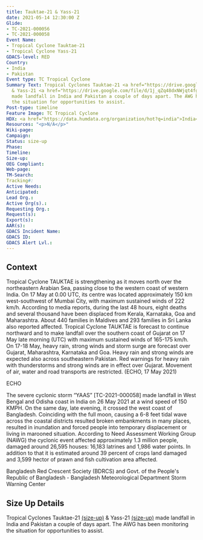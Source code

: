 ```yaml
---
title: Tauktae-21 & Yass-21
date: 2021-05-14 12:30:00 Z
Glide:
- TC-2021-000056
- TC-2021-000058
Event Name:
- Tropical Cyclone Tauktae-21
- Tropical Cyclone Yass-21
GDACS-level: RED
Country:
- India
- Pakistan
Event type: TC Tropical Cyclone
Summary Text: Tropical Cyclones Tauktae-21 <a href="https://drive.google.com/file/d/1LwAN9DozMjNwxyZNJZhCiOGv-q3ITbpJ/view">(size-up)</a>
  & Yass-21 <a href="https://drive.google.com/file/d/1j_qZq48dxNWjqt4fgTb99AN8SAfctN0b/view">(size-up)</a>
  made landfall in India and Pakistan a couple of days apart. The AWG has been monitoring
  the situation for opportunities to assist.
Post-type: timeline
Feature Image: TC Tropical Cyclone
HDX: <a href="https://data.humdata.org/organization/hot?q=india">India</a>, <a href="https://data.humdata.org/organization/hot?q=pakistan">Pakistan</a>
Resources: "<p>N/A</p>"
Wiki-page: 
Campaign: 
Status: size-up
Phase: 
Timeline: 
Size-up: 
OEG Compliant: 
Web-page: 
TM-Search: 
Tracking#: 
Active Needs: 
Anticipated: 
Lead Org.: 
Active Org(s).: 
Requesting Org.: 
Request(s): 
Export(s): 
AAR(s): 
GDACS Incident Name: 
GDACS ID: 
GDACS Alert Lvl.: 
---
```


<h2>Context</h2>

Tropical Cyclone TAUKTAE is strengthening as it moves north over the northeastern Arabian Sea, passing close to the western coast of western India. On 17 May at 0.00 UTC, its centre was located approximately 150 km west-southwest of Mumbai City, with maximum sustained winds of 222 km/h. According to media reports, during the last 48 hours, eight deaths and several thousand have been displaced from Kerala, Karnataka, Goa and Maharashtra. About 440 families in Maldives and 293 families in Sri Lanka also reported affected. Tropical Cyclone TAUKTAE is forecast to continue northward and to make landfall over the southern coast of Gujarat on 17 May late morning (UTC) with maximum sustained winds of 165-175 km/h. On 17-18 May, heavy rain, strong winds and storm surge are forecast over Gujarat, Maharashtra, Karnataka and Goa. Heavy rain and strong winds are expected also across southeastern Pakistan. Red warnings for heavy rain with thunderstorms and strong winds are in effect over Gujarat. Movement of air, water and road transports are restricted. (ECHO, 17 May 2021) 

ECHO

The severe cyclonic storm “YAAS” [TC-2021-000058] made landfall in West Bengal and Odisha coast in India on 26 May 2021 at a wind speed of 150 KMPH. On the same day, late evening, it crossed the west coast of Bangladesh. Coinciding with the full moon, causing a 6-8 feet tidal wave across the coastal districts resulted broken embankments in many places, resulted in inundation and forced people into temporary displacement or living in marooned situation. According to Need Assessment Working Group (NAWG) the cyclonic event affected approximately 1.3 million people, damaged around 26,595 houses: 16,183 latrines and 1,986 water points. In addition to that it is estimated around 39 percent of crops land damaged and 3,599 hector of prawn and fish cultivation area affected.

Bangladesh Red Crescent Society (BDRCS) and Govt. of the People's Republic of Bangladesh - Bangladesh Meteorological Department Storm Warning Center

<h2>Size Up Details</h2>

Tropical Cyclones Tauktae-21 <a href="https://drive.google.com/file/d/1LwAN9DozMjNwxyZNJZhCiOGv-q3ITbpJ/view">(size-up)</a> & Yass-21 <a href="https://drive.google.com/file/d/1j_qZq48dxNWjqt4fgTb99AN8SAfctN0b/view">(size-up)</a> made landfall in India and Pakistan a couple of days apart. The AWG has been monitoring the situation for opportunities to assist.
